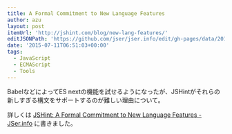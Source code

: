 ```yaml
---
title: A Formal Commitment to New Language Features
author: azu
layout: post
itemUrl: 'http://jshint.com/blog/new-lang-features/'
editJSONPath: 'https://github.com/jser/jser.info/edit/gh-pages/data/2015/07/index.json'
date: '2015-07-11T06:51:03+00:00'
tags:
  - JavaScript
  - ECMAScript
  - Tools
---
```

BabelなどによってES nextの機能を試せるようになったが、JSHintがそれらの新しすぎる構文をサポートするのが難しい理由について。

詳しくは [JSHint: A Formal Commitment to New Language Features - JSer.info](http://jser.info/2015/07/11/jshint-new-lang-features/ "JSHint: A Formal Commitment to New Language Features - JSer.info") に書きました。
